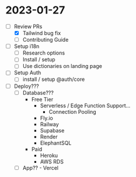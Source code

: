 # 2023-01-27

* [ ] Review PRs
  * [x] Tailwind bug fix
  * [ ] Contributing Guide
* [ ] Setup i18n
  * [ ] Research options
  * [ ] Install / setup
  * [ ] Use dictionaries on landing page
* [ ] Setup Auth
  * [ ] install / setup @auth/core
* [ ] Deploy???
  * [ ] Database???
    * Free Tier
      * Serverless / Edge Function Support...
        * Connection Pooling
      * Fly.io
      * Railway
      * Supabase
      * Render
      * ElephantSQL
    * Paid
      * Heroku
      * AWS RDS
  * [ ] App?? - Vercel